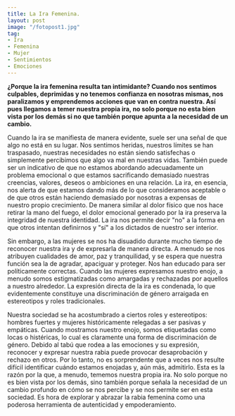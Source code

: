 ```yaml
---
title: La Ira Femenina.
layout: post
image: "/fotopost1.jpg"
tag:
- Ira
- Femenina
- Mujer
- Sentimientos
- Emociones
---
```


**¿Porque la ira femenina resulta tan intimidante? Cuando nos sentimos culpables, deprimidas y no tenemos confianza en nosotras mismas, nos paralizamos y emprendemos acciones que van en contra nuestra. 
Así pues llegamos a temer nuestra propia ira, no solo porque no esta bien vista por los demás si no que también porque apunta a la necesidad de un cambio.**
 
Cuando la ira se manifiesta de manera evidente, suele ser una señal de que algo no está en su lugar. Nos sentimos heridas, nuestros límites se han traspasado, nuestras necesidades no están siendo satisfechas o simplemente percibimos que algo va mal en nuestras vidas. También puede ser un indicativo de que no estamos abordando adecuadamente un problema emocional o que estamos sacrificando demasiado nuestras creencias, valores, deseos o ambiciones en una relación. La ira, en esencia, nos alerta de que estamos dando más de lo que consideramos aceptable o de que otros están haciendo demasiado por nosotras a expensas de nuestro propio crecimiento.
 De manera similar al dolor físico que nos hace retirar la mano del fuego, el dolor emocional generado por la ira preserva la integridad de nuestra identidad. La ira nos permite decir "no" a la forma en que otros intentan definirnos y "sí" a los dictados de nuestro ser interior.

Sin embargo, a las mujeres se nos ha disuadido durante mucho tiempo de reconocer nuestra ira y de expresarla de manera directa. A menudo se nos atribuyen cualidades de amor, paz y tranquilidad, y se espera que nuestra función sea la de agradar, apaciguar y proteger. Nos han educado para ser políticamente correctas. Cuando las mujeres expresamos nuestro enojo, a menudo somos estigmatizadas como amargadas y rechazadas por aquellos a nuestro alrededor. La expresión directa de la ira es condenada, lo que evidentemente constituye una discriminación de género arraigada en estereotipos y roles tradicionales.

Nuestra sociedad se ha acostumbrado a ciertos roles y estereotipos: hombres fuertes y mujeres históricamente relegadas a ser pasivas y empáticas. Cuando mostramos nuestro enojo, somos etiquetadas como locas o histéricas, lo cual es claramente una forma de discriminación de género. Debido al tabú que rodea a las emociones y su expresión, reconocer y expresar nuestra rabia puede provocar desaprobación y rechazo en otros. Por lo tanto, no es sorprendente que a veces nos resulte difícil identificar cuándo estamos enojadas y, aún más, admitirlo.
Esta es la razón por la que, a menudo, tememos nuestra propia ira. No solo porque no es bien vista por los demás, sino también porque señala la necesidad de un cambio profundo en cómo se nos percibe y se nos permite ser en esta sociedad. Es hora de explorar y abrazar la rabia femenina como una poderosa herramienta de autenticidad y empoderamiento.
